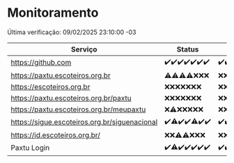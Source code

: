 # Monitoramento

Última verificação: 09/02/2025 23:10:00 -03

|Serviço|Status|Últimas 24h|
|---|---|---|
|https://github.com|<span title="2025-02-03: OK=23">✔️</span><span title="2025-02-04: OK=23">✔️</span><span title="2025-02-05: OK=23">✔️</span><span title="2025-02-06: OK=23">✔️</span><span title="2025-02-07: OK=23">✔️</span><span title="2025-02-08: OK=23">✔️</span><span title="2025-02-09: OK=1">✔️</span>|<span title="08/02/2025 23:11:00 -03 : 200">✔️</span><span title="09/02/2025 00:13:00 -03 : 200">✔️</span><span title="09/02/2025 01:09:00 -03 : 200">✔️</span><span title="09/02/2025 02:08:00 -03 : 200">✔️</span><span title="09/02/2025 03:10:00 -03 : 200">✔️</span><span title="09/02/2025 04:07:00 -03 : 200">✔️</span><span title="09/02/2025 05:09:00 -03 : 200">✔️</span><span title="09/02/2025 06:07:00 -03 : 200">✔️</span><span title="09/02/2025 07:07:00 -03 : 200">✔️</span><span title="09/02/2025 08:05:00 -03 : 200">✔️</span><span title="09/02/2025 09:13:00 -03 : 200">✔️</span><span title="09/02/2025 10:10:00 -03 : 200">✔️</span><span title="09/02/2025 11:06:00 -03 : 200">✔️</span><span title="09/02/2025 12:08:00 -03 : 200">✔️</span><span title="09/02/2025 13:08:00 -03 : 200">✔️</span><span title="09/02/2025 14:06:00 -03 : 200">✔️</span><span title="09/02/2025 15:09:00 -03 : 200">✔️</span><span title="09/02/2025 16:06:00 -03 : 200">✔️</span><span title="09/02/2025 17:07:00 -03 : 200">✔️</span><span title="09/02/2025 18:07:00 -03 : 200">✔️</span><span title="09/02/2025 19:07:00 -03 : 200">✔️</span><span title="09/02/2025 20:07:00 -03 : 200">✔️</span><span title="09/02/2025 21:41:00 -03 : 200">✔️</span><span title="09/02/2025 23:10:00 -03 : 200">✔️</span>|
|https://paxtu.escoteiros.org.br|<span title="2025-02-03: OK=4, Falhas=19">⚠️</span><span title="2025-02-04: OK=3, Falhas=20">⚠️</span><span title="2025-02-05: OK=1, Falhas=22">⚠️</span><span title="2025-02-06: OK=2, Falhas=21">⚠️</span><span title="2025-02-07: Falhas=23">❌</span><span title="2025-02-08: Falhas=23">❌</span><span title="2025-02-09: Falhas=1">❌</span>|<span title="08/02/2025 23:11:00 -03 : 403">❌</span><span title="09/02/2025 00:13:00 -03 : 403">❌</span><span title="09/02/2025 01:09:00 -03 : 403">❌</span><span title="09/02/2025 02:08:00 -03 : 403">❌</span><span title="09/02/2025 03:10:00 -03 : 403">❌</span><span title="09/02/2025 04:07:00 -03 : 403">❌</span><span title="09/02/2025 05:09:00 -03 : 403">❌</span><span title="09/02/2025 06:07:00 -03 : 403">❌</span><span title="09/02/2025 07:07:00 -03 : 403">❌</span><span title="09/02/2025 08:05:00 -03 : 403">❌</span><span title="09/02/2025 09:13:00 -03 : 403">❌</span><span title="09/02/2025 10:10:00 -03 : 403">❌</span><span title="09/02/2025 11:06:00 -03 : 403">❌</span><span title="09/02/2025 12:08:00 -03 : 403">❌</span><span title="09/02/2025 13:08:00 -03 : 403">❌</span><span title="09/02/2025 14:06:00 -03 : 403">❌</span><span title="09/02/2025 15:09:00 -03 : 403">❌</span><span title="09/02/2025 16:06:00 -03 : 403">❌</span><span title="09/02/2025 17:08:00 -03 : 403">❌</span><span title="09/02/2025 18:07:00 -03 : 403">❌</span><span title="09/02/2025 19:07:00 -03 : 403">❌</span><span title="09/02/2025 20:07:00 -03 : 403">❌</span><span title="09/02/2025 21:41:00 -03 : 403">❌</span><span title="09/02/2025 23:10:00 -03 : 403">❌</span>|
|https://escoteiros.org.br|<span title="2025-02-03: Falhas=23">❌</span><span title="2025-02-04: Falhas=23">❌</span><span title="2025-02-05: Falhas=23">❌</span><span title="2025-02-06: Falhas=23">❌</span><span title="2025-02-07: Falhas=23">❌</span><span title="2025-02-08: Falhas=23">❌</span><span title="2025-02-09: Falhas=1">❌</span>|<span title="08/02/2025 23:12:00 -03 : 403">❌</span><span title="09/02/2025 00:13:00 -03 : 403">❌</span><span title="09/02/2025 01:09:00 -03 : 403">❌</span><span title="09/02/2025 02:08:00 -03 : 403">❌</span><span title="09/02/2025 03:10:00 -03 : 403">❌</span><span title="09/02/2025 04:07:00 -03 : 403">❌</span><span title="09/02/2025 05:09:00 -03 : 403">❌</span><span title="09/02/2025 06:07:00 -03 : 403">❌</span><span title="09/02/2025 07:07:00 -03 : 403">❌</span><span title="09/02/2025 08:05:00 -03 : 403">❌</span><span title="09/02/2025 09:13:00 -03 : 403">❌</span><span title="09/02/2025 10:10:00 -03 : 403">❌</span><span title="09/02/2025 11:06:00 -03 : 403">❌</span><span title="09/02/2025 12:08:00 -03 : 403">❌</span><span title="09/02/2025 13:08:00 -03 : 403">❌</span><span title="09/02/2025 14:06:00 -03 : 403">❌</span><span title="09/02/2025 15:09:00 -03 : 403">❌</span><span title="09/02/2025 16:06:00 -03 : 403">❌</span><span title="09/02/2025 17:08:00 -03 : 403">❌</span><span title="09/02/2025 18:07:00 -03 : 403">❌</span><span title="09/02/2025 19:07:00 -03 : 403">❌</span><span title="09/02/2025 20:07:00 -03 : 403">❌</span><span title="09/02/2025 21:41:00 -03 : 403">❌</span><span title="09/02/2025 23:10:00 -03 : 403">❌</span>|
|https://paxtu.escoteiros.org.br/paxtu|<span title="2025-02-03: Falhas=23">❌</span><span title="2025-02-04: Falhas=23">❌</span><span title="2025-02-05: Falhas=23">❌</span><span title="2025-02-06: Falhas=23">❌</span><span title="2025-02-07: Falhas=23">❌</span><span title="2025-02-08: Falhas=23">❌</span><span title="2025-02-09: Falhas=1">❌</span>|<span title="08/02/2025 23:12:00 -03 : 403">❌</span><span title="09/02/2025 00:13:00 -03 : 403">❌</span><span title="09/02/2025 01:09:00 -03 : 403">❌</span><span title="09/02/2025 02:08:00 -03 : 403">❌</span><span title="09/02/2025 03:10:00 -03 : 403">❌</span><span title="09/02/2025 04:07:00 -03 : 403">❌</span><span title="09/02/2025 05:09:00 -03 : 403">❌</span><span title="09/02/2025 06:07:00 -03 : 403">❌</span><span title="09/02/2025 07:07:00 -03 : 403">❌</span><span title="09/02/2025 08:05:00 -03 : 403">❌</span><span title="09/02/2025 09:13:00 -03 : 403">❌</span><span title="09/02/2025 10:10:00 -03 : 403">❌</span><span title="09/02/2025 11:06:00 -03 : 403">❌</span><span title="09/02/2025 12:08:00 -03 : 403">❌</span><span title="09/02/2025 13:08:00 -03 : 403">❌</span><span title="09/02/2025 14:06:00 -03 : 403">❌</span><span title="09/02/2025 15:09:00 -03 : 403">❌</span><span title="09/02/2025 16:06:00 -03 : 403">❌</span><span title="09/02/2025 17:08:00 -03 : 403">❌</span><span title="09/02/2025 18:07:00 -03 : 403">❌</span><span title="09/02/2025 19:07:00 -03 : 403">❌</span><span title="09/02/2025 20:07:00 -03 : 403">❌</span><span title="09/02/2025 21:41:00 -03 : 403">❌</span><span title="09/02/2025 23:10:00 -03 : 403">❌</span>|
|https://paxtu.escoteiros.org.br/meupaxtu|<span title="2025-02-03: Falhas=23">❌</span><span title="2025-02-04: OK=1, Falhas=22">⚠️</span><span title="2025-02-05: Falhas=23">❌</span><span title="2025-02-06: Falhas=23">❌</span><span title="2025-02-07: Falhas=23">❌</span><span title="2025-02-08: Falhas=23">❌</span><span title="2025-02-09: Falhas=1">❌</span>|<span title="08/02/2025 23:12:00 -03 : 403">❌</span><span title="09/02/2025 00:13:00 -03 : 403">❌</span><span title="09/02/2025 01:09:00 -03 : 403">❌</span><span title="09/02/2025 02:08:00 -03 : 403">❌</span><span title="09/02/2025 03:10:00 -03 : 403">❌</span><span title="09/02/2025 04:07:00 -03 : 403">❌</span><span title="09/02/2025 05:09:00 -03 : 403">❌</span><span title="09/02/2025 06:07:00 -03 : 403">❌</span><span title="09/02/2025 07:07:00 -03 : 403">❌</span><span title="09/02/2025 08:05:00 -03 : 403">❌</span><span title="09/02/2025 09:13:00 -03 : 403">❌</span><span title="09/02/2025 10:10:00 -03 : 403">❌</span><span title="09/02/2025 11:06:00 -03 : 403">❌</span><span title="09/02/2025 12:08:00 -03 : 403">❌</span><span title="09/02/2025 13:08:00 -03 : 403">❌</span><span title="09/02/2025 14:06:00 -03 : 403">❌</span><span title="09/02/2025 15:09:00 -03 : 403">❌</span><span title="09/02/2025 16:06:00 -03 : 403">❌</span><span title="09/02/2025 17:08:00 -03 : 403">❌</span><span title="09/02/2025 18:07:00 -03 : 403">❌</span><span title="09/02/2025 19:07:00 -03 : 403">❌</span><span title="09/02/2025 20:07:00 -03 : 403">❌</span><span title="09/02/2025 21:41:00 -03 : 403">❌</span><span title="09/02/2025 23:10:00 -03 : 403">❌</span>|
|https://sigue.escoteiros.org.br/siguenacional|<span title="2025-02-03: OK=23">✔️</span><span title="2025-02-04: OK=21, Falhas=2">⚠️</span><span title="2025-02-05: OK=23">✔️</span><span title="2025-02-06: OK=23">✔️</span><span title="2025-02-07: OK=22, Falhas=1">⚠️</span><span title="2025-02-08: OK=23">✔️</span><span title="2025-02-09: OK=1">✔️</span>|<span title="08/02/2025 23:12:00 -03 : 200">✔️</span><span title="09/02/2025 00:13:00 -03 : 200">✔️</span><span title="09/02/2025 01:09:00 -03 : 200">✔️</span><span title="09/02/2025 02:08:00 -03 : 200">✔️</span><span title="09/02/2025 03:10:00 -03 : 200">✔️</span><span title="09/02/2025 04:07:00 -03 : 200">✔️</span><span title="09/02/2025 05:09:00 -03 : 200">✔️</span><span title="09/02/2025 06:07:00 -03 : 200">✔️</span><span title="09/02/2025 07:07:00 -03 : 200">✔️</span><span title="09/02/2025 08:05:00 -03 : 200">✔️</span><span title="09/02/2025 09:13:00 -03 : 200">✔️</span><span title="09/02/2025 10:10:00 -03 : 200">✔️</span><span title="09/02/2025 11:06:00 -03 : 200">✔️</span><span title="09/02/2025 12:08:00 -03 : 200">✔️</span><span title="09/02/2025 13:08:00 -03 : 200">✔️</span><span title="09/02/2025 14:06:00 -03 : 200">✔️</span><span title="09/02/2025 15:09:00 -03 : 200">✔️</span><span title="09/02/2025 16:06:00 -03 : 200">✔️</span><span title="09/02/2025 17:08:00 -03 : 200">✔️</span><span title="09/02/2025 18:07:00 -03 : 200">✔️</span><span title="09/02/2025 19:07:00 -03 : 200">✔️</span><span title="09/02/2025 20:07:00 -03 : 200">✔️</span><span title="09/02/2025 21:41:00 -03 : 200">✔️</span><span title="09/02/2025 23:10:00 -03 : 200">✔️</span>|
|https://id.escoteiros.org.br/|<span title="2025-02-03: Falhas=23">❌</span><span title="2025-02-04: Falhas=23">❌</span><span title="2025-02-05: OK=3, Falhas=20">⚠️</span><span title="2025-02-06: OK=4, Falhas=19">⚠️</span><span title="2025-02-07: Falhas=23">❌</span><span title="2025-02-08: Falhas=23">❌</span><span title="2025-02-09: Falhas=1">❌</span>|<span title="08/02/2025 23:12:00 -03 : 403">❌</span><span title="09/02/2025 00:13:00 -03 : 403">❌</span><span title="09/02/2025 01:09:00 -03 : 403">❌</span><span title="09/02/2025 02:08:00 -03 : 403">❌</span><span title="09/02/2025 03:10:00 -03 : 403">❌</span><span title="09/02/2025 04:07:00 -03 : 403">❌</span><span title="09/02/2025 05:09:00 -03 : 403">❌</span><span title="09/02/2025 06:07:00 -03 : 403">❌</span><span title="09/02/2025 07:07:00 -03 : 403">❌</span><span title="09/02/2025 08:05:00 -03 : 403">❌</span><span title="09/02/2025 09:13:00 -03 : 403">❌</span><span title="09/02/2025 10:10:00 -03 : 403">❌</span><span title="09/02/2025 11:06:00 -03 : 403">❌</span><span title="09/02/2025 12:08:00 -03 : 403">❌</span><span title="09/02/2025 13:08:00 -03 : 403">❌</span><span title="09/02/2025 14:06:00 -03 : 403">❌</span><span title="09/02/2025 15:09:00 -03 : 403">❌</span><span title="09/02/2025 16:06:00 -03 : 403">❌</span><span title="09/02/2025 17:08:00 -03 : 403">❌</span><span title="09/02/2025 18:07:00 -03 : 403">❌</span><span title="09/02/2025 19:07:00 -03 : 403">❌</span><span title="09/02/2025 20:07:00 -03 : 403">❌</span><span title="09/02/2025 21:41:00 -03 : 403">❌</span><span title="09/02/2025 23:10:00 -03 : 403">❌</span>|
|Paxtu Login|<span title="2025-02-03: OK=23">✔️</span><span title="2025-02-04: OK=21, Falhas=2">⚠️</span><span title="2025-02-05: OK=23">✔️</span><span title="2025-02-06: OK=23">✔️</span><span title="2025-02-07: OK=23">✔️</span><span title="2025-02-08: OK=23">✔️</span><span title="2025-02-09: OK=1">✔️</span>|<span title="08/02/2025 23:12:00 -03 : 200">✔️</span><span title="09/02/2025 00:13:00 -03 : 200">✔️</span><span title="09/02/2025 01:09:00 -03 : 200">✔️</span><span title="09/02/2025 02:08:00 -03 : 200">✔️</span><span title="09/02/2025 03:10:00 -03 : 200">✔️</span><span title="09/02/2025 04:07:00 -03 : 200">✔️</span><span title="09/02/2025 05:09:00 -03 : 200">✔️</span><span title="09/02/2025 06:07:00 -03 : 200">✔️</span><span title="09/02/2025 07:07:00 -03 : 200">✔️</span><span title="09/02/2025 08:05:00 -03 : 200">✔️</span><span title="09/02/2025 09:13:00 -03 : 200">✔️</span><span title="09/02/2025 10:10:00 -03 : 200">✔️</span><span title="09/02/2025 11:06:00 -03 : 200">✔️</span><span title="09/02/2025 12:08:00 -03 : 200">✔️</span><span title="09/02/2025 13:08:00 -03 : 200">✔️</span><span title="09/02/2025 14:06:00 -03 : 200">✔️</span><span title="09/02/2025 15:09:00 -03 : 200">✔️</span><span title="09/02/2025 16:06:00 -03 : 200">✔️</span><span title="09/02/2025 17:08:00 -03 : 200">✔️</span><span title="09/02/2025 18:07:00 -03 : 200">✔️</span><span title="09/02/2025 19:07:00 -03 : 200">✔️</span><span title="09/02/2025 20:07:00 -03 : 200">✔️</span><span title="09/02/2025 21:41:00 -03 : 200">✔️</span><span title="09/02/2025 23:10:00 -03 : 200">✔️</span>|
